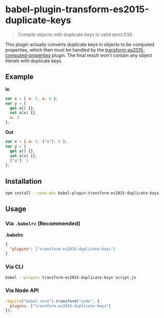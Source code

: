 # babel-plugin-transform-es2015-duplicate-keys

> Compile objects with duplicate keys to valid strict ES5.

This plugin actually converts duplicate keys in objects to be computed properties, which then must be handled by the [transform-es2015-computed-properties](https://babeljs.io/docs/en/babel-plugin-transform-es2015-computed-properties) plugin. The final result won't contain any object literals with duplicate keys.

## Example

**In**

```javascript
var x = { a: 5, a: 6 };
var y = {
  get a() {},
  set a(x) {},
  a: 3
};
```

**Out**

```javascript
var x = { a: 5, ["a"]: 6 };
var y = {
  get a() {},
  set a(x) {},
  ["a"]: 3
};
```

## Installation

```sh
npm install --save-dev babel-plugin-transform-es2015-duplicate-keys
```

## Usage

### Via `.babelrc` (Recommended)

**.babelrc**

```json
{
  "plugins": ["transform-es2015-duplicate-keys"]
}
```

### Via CLI

```sh
babel --plugins transform-es2015-duplicate-keys script.js
```

### Via Node API

```javascript
require("babel-core").transform("code", {
  plugins: ["transform-es2015-duplicate-keys"]
});
```
